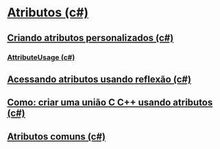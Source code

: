 # [Atributos (c#)](index.md)
## [Criando atributos personalizados (c#)](creating-custom-attributes.md)
### [AttributeUsage (c#)](attributeusage.md)
## [Acessando atributos usando reflexão (c#)](accessing-attributes-by-using-reflection.md)
## [Como: criar uma união C C++ usando atributos (c#)](how-to-create-a-c-cpp-union-by-using-attributes.md)
## [Atributos comuns (c#)](common-attributes.md)
